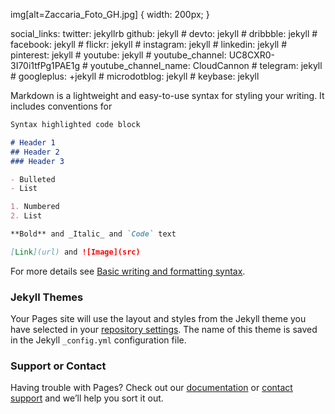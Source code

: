   img[alt=Zaccaria_Foto_GH.jpg] { width: 200px; }

social_links:
    twitter: jekyllrb
    github:  jekyll
    # devto: jekyll
    # dribbble: jekyll
    # facebook: jekyll
    # flickr:   jekyll
    # instagram: jekyll
    # linkedin: jekyll
    # pinterest: jekyll
    # youtube: jekyll
    # youtube_channel: UC8CXR0-3I70i1tfPg1PAE1g
    # youtube_channel_name: CloudCannon
    # telegram: jekyll
    # googleplus: +jekyll
    # microdotblog: jekyll
    # keybase: jekyll

Markdown is a lightweight and easy-to-use syntax for styling your writing. It includes conventions for

```markdown
Syntax highlighted code block

# Header 1
## Header 2
### Header 3

- Bulleted
- List

1. Numbered
2. List

**Bold** and _Italic_ and `Code` text

[Link](url) and ![Image](src)
```

For more details see [Basic writing and formatting syntax](https://docs.github.com/en/github/writing-on-github/getting-started-with-writing-and-formatting-on-github/basic-writing-and-formatting-syntax).

### Jekyll Themes

Your Pages site will use the layout and styles from the Jekyll theme you have selected in your [repository settings](https://github.com/giorgiazaccaria/giorgiazaccaria.github.io/settings/pages). The name of this theme is saved in the Jekyll `_config.yml` configuration file.

### Support or Contact

Having trouble with Pages? Check out our [documentation](https://docs.github.com/categories/github-pages-basics/) or [contact support](https://support.github.com/contact) and we’ll help you sort it out.
